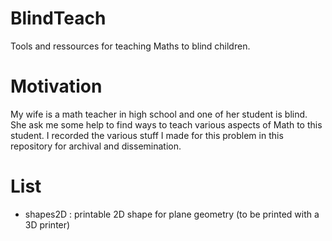 # BlindTeach

Tools and ressources for teaching Maths to blind children.

# Motivation

My wife is a math teacher in high school and one of her student is blind.
She ask me some help to find ways to teach various aspects of Math to this student.
I recorded the various stuff I made for this problem in this repository for archival and dissemination.

# List

* shapes2D : printable 2D shape for plane geometry (to be printed with a 3D printer)

